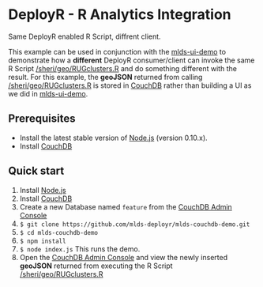 # DeployR - R Analytics Integration

Same DeployR enabled R Script, diffrent client.

This example can be used in conjunction with the [mlds-ui-demo](https://github.com/mlds-deployr/mlds-ui-demo) to demonstrate how a **different** DeployR consumer/client can invoke the same R Script [/sheri/geo/RUGclusters.R](https://github.com/mlds-deployr/mlds-ui-demo#rugclustersr) and do something different with the result. For this example,
the **geoJSON** returned from calling [/sheri/geo/RUGclusters.R](https://github.com/mlds-deployr/mlds-ui-demo#rugclustersr) is stored in [CouchDB](http://couchdb.apache.org)
rather than building a UI as we did in [mlds-ui-demo](https://github.com/mlds-deployr/mlds-ui-demo).

## Prerequisites

- Install the latest stable version of [Node.js](http://nodejs.org/) (version 0.10.x).
- Install [CouchDB](http://couchdb.apache.org)

## Quick start

1. Install [Node.js](http://nodejs.org/) 
2. Install [CouchDB](http://couchdb.apache.org)
3. Create a new Database named `feature` from the [CouchDB Admin Console](http://127.0.0.1:5984/_utils/index.html) 
4. ```$ git clone https://github.com/mlds-deployr/mlds-couchdb-demo.git```
5. ```$ cd mlds-couchdb-demo```
6. ```$ npm install```
7. ```$ node index.js``` This runs the demo.
8. Open the [CouchDB Admin Console](http://127.0.0.1:5984/_utils/index.html) and
   view the newly inserted **geoJSON** returned from executing the R Script 
   [/sheri/geo/RUGclusters.R](https://github.com/mlds-deployr/mlds-ui-demo#rugclustersr)
